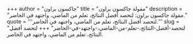 +++
author = "جاكسون براون"
title = "مقولة جاكسون براون"
description = "مقولة جاكسون براون: لتحصد أفضل النتائج، تعلم من الماضي، واجتهد في الحاضر."
quote = '''لتحصد أفضل النتائج، تعلم من الماضي، واجتهد في الحاضر.'''
slug = "لتحصد-أفضل-النتائج،-تعلم-من-الماضي،-واجتهد-في-الحاضر"
+++
لتحصد أفضل النتائج، تعلم من الماضي، واجتهد في الحاضر.
